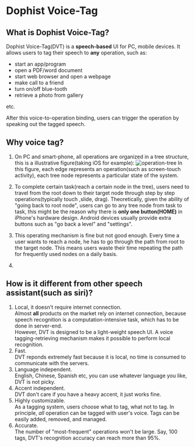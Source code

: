 Dophist Voice-Tag
===

What is Dophist Voice-Tag?
---
Dophist Voice-Tag(DVT) is a __speech-based__ UI for PC, mobile devices. It allows users to tag their speech to __any__ operation, such as:
* start an app/program
* open a PDF/word document
* start web browser and open a webpage
* make call to a friend
* turn on/off blue-tooth
* retrieve a photo from gallery

etc.

After this voice-to-operation binding, users can trigger the operation by speaking out the tagged speech.

Why voice tag?
---
1. On PC and smart-phone, all operations are organized in a tree structure, this is a illustrative figure(taking iOS for example):
![operation-tree](https://raw.github.com/dophist/launcher/master/misc/tree.png)
In this figure, each edge represents an operation(such as screen-touch activity), each tree node represents a particular state of the system.

2. To complete certain task(reach a certain node in the tree), users need to travel from the root down to their target node through step by step operations(typically touch ,slide, drag).  Theoretically, given the ability of "going back to root node", users can go to any tree node from task to task, this might be the reason why there is __only one button(HOME)__ in iPhone's hardware design.  Android devices usually provide extra buttons such as "go back a level" and "settings".

3. This operating mechanism is fine but not good enough. Every time a user wants to reach a node, he has to go through the path from root to the target node.  This means users waste their time repeating the path for frequently used nodes on a daily basis.

4. 

How is it different from other speech assistant(such as siri)?
---
1. Local, it doesn't require internet connection.  
    Almost __all__ products on the market rely on internet connection, because speech recognition is a computation-intensive task, which has to be done in server-end.  
    However, DVT is designed to be a light-weight speech UI.  A voice tagging-retrieving mechanism makes it possible to perform local recognition.
2. Fast.  
    DVT reponds extremely fast because it is local, no time is consumed to communicate with the servers.
3. Language independent.  
    English, Chinese, Spanish etc, you can use whatever language you like, DVT is not picky.
4. Accent independent.  
    DVT don't care if you have a heavy accent, it just works fine.
5. Highly customizable.  
    As a tagging system, users choose what to tag, what not to tag.  In principle, *all* operation can be tagged with user's voice.  Tags can be easily added, removed, and managed.
6. Accurate.  
    The number of "most-frequent" operations won't be large.  Say, 100 tags, DVT's recognition accuracy can reach more than 95%.
